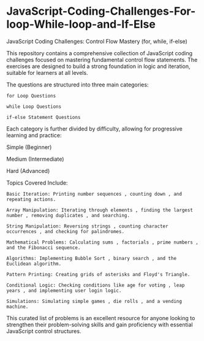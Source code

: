 # JavaScript-Coding-Challenges-For-loop-While-loop-and-If-Else
JavaScript Coding Challenges: Control Flow Mastery (for, while, if-else)

This repository contains a comprehensive collection of JavaScript coding challenges focused on mastering fundamental control flow statements.  The exercises are designed to build a strong foundation in logic and iteration, suitable for learners at all levels.

The questions are structured into three main categories:

    for Loop Questions 

    while Loop Questions 
    
    if-else Statement Questions 

Each category is further divided by difficulty, allowing for progressive learning and practice:

Simple (Beginner) 

Medium (Intermediate) 

Hard (Advanced) 

Topics Covered Include:

    Basic Iteration: Printing number sequences , counting down , and repeating actions.

    Array Manipulation: Iterating through elements , finding the largest number , removing duplicates , and searching.
    
    String Manipulation: Reversing strings , counting character occurrences , and checking for palindromes.
    
    Mathematical Problems: Calculating sums , factorials , prime numbers , and the Fibonacci sequence.
    
    Algorithms: Implementing Bubble Sort , binary search , and the Euclidean algorithm.
    
    Pattern Printing: Creating grids of asterisks and Floyd's Triangle.

    Conditional Logic: Checking conditions like age for voting , leap years , and implementing user login logic.
    
    Simulations: Simulating simple games , die rolls , and a vending machine.

This curated list of problems is an excellent resource for anyone looking to strengthen their problem-solving skills and gain proficiency with essential JavaScript control structures.
